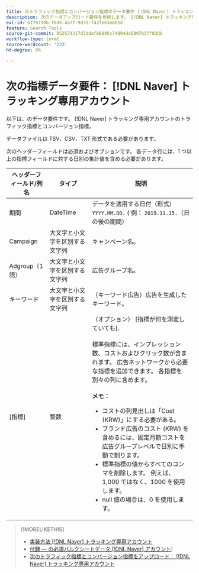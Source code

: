 ```yaml
---
title: のトラフィック指標とコンバージョン指標のデータ要件 [!DNL Naver] トラッキング専用アカウント
description: 次のデータアップロード要件を参照します。 [!DNL Naver] トラッキング専用のアカウント。
exl-id: 6f79730b-f8d6-4a7f-9d31-f42fe63e6b5d
feature: Search Tools
source-git-commit: 052574217d7ddafb8895c74094da5997b5ff83db
workflow-type: tm+mt
source-wordcount: '223'
ht-degree: 0%

---
```


# 次の指標データ要件： [!DNL Naver] トラッキング専用アカウント

以下は、のデータ要件です。 [!DNL Naver] トラッキング専用アカウントのトラフィック指標とコンバージョン指標。

データファイルは TSV、CSV、TXT 形式である必要があります。

次のヘッダーフィールドは必須およびオプションです。 各データ行には、1 つ以上の指標フィールドに対する日別の集計値を含める必要があります。

| ヘッダーフィールド/列名 | タイプ | 説明 |
| ---- | ---- | ---- |
| 期間 | DateTime | データを適用する日付（形式） `YYYY.MM.DD.` ( 例： `2019.11.15.`（日の後の期間） |
| Campaign | 大文字と小文字を区別する文字列 | キャンペーン名。 |
| Adgroup（1 語） | 大文字と小文字を区別する文字列 | 広告グループ名。 |
| キーワード | 大文字と小文字を区別する文字列 | （キーワード広告）広告を生成したキーワード。 |
| [指標] | 整数 | （オプション） [指標が何を測定していても].</br><br>標準指標には、インプレッション数、コストおよびクリック数が含まれます。 広告ネットワークから必要な指標を追加できます。 各指標を別々の列に含めます。<br><br><b>メモ：</b><ul><li>コストの列見出しは「Cost (KRW)」にする必要がある。</li><li>ブランド広告のコスト (KRW) を含めるには、固定月額コストを広告グループレベルで日別に手動で割ります。</li><li>標準指標の値からすべてのコンマを削除します。 例えば、1,000 ではなく、1000 を使用します。</li><li>null 値の場合は、0 を使用します。</li></ul> |

>[!MORELIKETHIS]
>
>* [実装方法 [!DNL Naver] トラッキング専用アカウント](/help/search-social-commerce/campaign-management/naver-tracking-only-account-implement.md)
>* [付録 — の必須バルクシートデータ [!DNL Naver] アカウント](/help/search-social-commerce/campaign-management/bulksheets/bulksheet-data-formats/bulksheet-data-naver.md))
>* [次のトラフィック指標とコンバージョン指標をアップロード： [!DNL Naver] トラッキング専用アカウント](/help/search-social-commerce/tools/metrics-upload-tracking-campaigns/naver-tracking-campaigns-upload-metrics.md)
